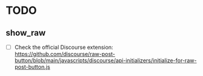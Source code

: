# TODO

## show_raw

- [ ] Check the official Discourse extension: <https://github.com/discourse/raw-post-button/blob/main/javascripts/discourse/api-initializers/initialize-for-raw-post-button.js>
